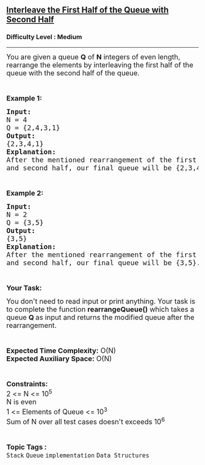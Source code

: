 <h2><a href="https://practice.geeksforgeeks.org/problems/interleave-the-first-half-of-the-queue-with-second-half/1?page=2&difficulty[]=1&category[]=Stack&sortBy=submissions">Interleave the First Half of the Queue with Second Half</a></h2><h3>Difficulty Level : Medium</h3><hr><div class="problems_problem_content__Xm_eO"><p><span style="font-size: 18px;">You are given a queue <strong>Q</strong> of <strong>N</strong> integers of even length, rearrange the elements by interleaving the first half of the queue with the second half of the queue.</span></p>
<p>&nbsp;</p>
<p><strong><span style="font-size: 18px;">Example 1:</span></strong></p>
<pre><span style="font-size: 18px;"><strong>Input:</strong></span><span style="font-size: 18px;">
N = 4
Q = {2,4,3,1}<strong>
Output:
</strong>{2,3,4,1}<strong>
Explanation:
</strong>After the mentioned rearrangement of the first half
and second half, our final queue will be {2,3,4,1}.</span></pre>
<p>&nbsp;</p>
<p><strong><span style="font-size: 18px;">Example 2:</span></strong></p>
<pre><span style="font-size: 18px;"><strong>Input:
</strong>N = 2
Q = {3,5}<strong>
Output:
</strong>{3,5}<strong>
Explanation:
</strong>After the mentioned rearrangement of the first half
and second half, our final queue will be {3,5}.</span></pre>
<p>&nbsp;</p>
<p><span style="font-size: 18px;"><strong>Your Task:</strong></span></p>
<p><span style="font-size: 18px;">You don't need to read input or print anything. Your task is to complete the function <strong>rearrangeQueue()</strong>&nbsp;which takes a queue&nbsp;<strong>Q&nbsp;</strong>as input&nbsp;and returns the modified queue after the rearrangement.</span></p>
<p>&nbsp;</p>
<p><span style="font-size: 18px;"><strong>Expected Time Complexity:</strong>&nbsp;O(N)<br><strong>Expected Auxiliary Space:</strong>&nbsp;O(N)</span></p>
<p>&nbsp;</p>
<p><span style="font-size: 18px;"><strong>Constraints:</strong><br>2 &lt;= N &lt;= 10<sup>5</sup><br>N is even<br>1 &lt;= Elements of Queue&nbsp;&lt;= 10<sup>3</sup><br>Sum of N over all test cases doesn't exceeds 10<sup>6</sup></span></p></div><br><p><span style=font-size:18px><strong>Topic Tags : </strong><br><code>Stack</code>&nbsp;<code>Queue</code>&nbsp;<code>implementation</code>&nbsp;<code>Data Structures</code>&nbsp;
